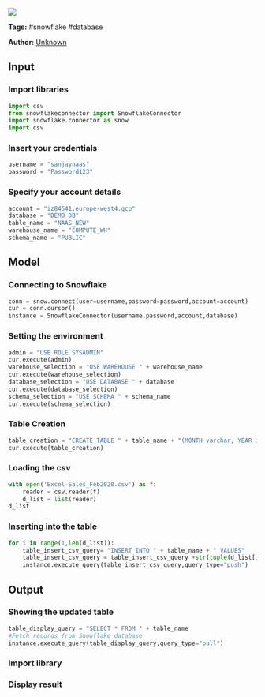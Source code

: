 <a href="https://app.naas.ai/user-redirect/naas/downloader?url=https://raw.githubusercontent.com/jupyter-naas/awesome-notebooks/master/Snowflake/Snowflake_Create_table_from_csv.ipynb" target="_parent"><img src="https://naasai-public.s3.eu-west-3.amazonaws.com/open_in_naas.svg"/></a>

**Tags:** #snowflake #database

**Author:** [Unknown](https://www.linkedin.com/company/naas-ai/)

## Input

### Import libraries


```python
import csv
from snowflakeconnector import SnowflakeConnector
import snowflake.connector as snow
import csv
```

### Insert your credentials


```python
username = "sanjaynaas"
password = "Password123"
```

### Specify your account details


```python
account = "iz84541.europe-west4.gcp"
database = "DEMO_DB"
table_name = "NAAS_NEW"
warehouse_name = "COMPUTE_WH"
schema_name = "PUBLIC"
```

## Model

### Connecting to Snowflake


```python
conn = snow.connect(user=username,password=password,account=account)
cur = conn.cursor()
instance = SnowflakeConnector(username,password,account,database)
```

### Setting the environment


```python
admin = "USE ROLE SYSADMIN"
cur.execute(admin)
warehouse_selection = "USE WAREHOUSE " + warehouse_name
cur.execute(warehouse_selection)
database_selection = "USE DATABASE " + database
cur.execute(database_selection)
schema_selection = "USE SCHEMA " + schema_name
cur.execute(schema_selection)
```

### Table Creation 


```python
table_creation = "CREATE TABLE " + table_name + "(MONTH varchar, YEAR int,ITEM varchar,AMOUNT int,CURRENCY varchar)"
cur.execute(table_creation)
```

### Loading the csv


```python
with open('Excel-Sales_Feb2020.csv') as f:
    reader = csv.reader(f)
    d_list = list(reader)
d_list
```

### Inserting into the table


```python
for i in range(1,len(d_list)):
    table_insert_csv_query= "INSERT INTO " + table_name + " VALUES"
    table_insert_csv_query = table_insert_csv_query +str(tuple(d_list[i]))
    instance.execute_query(table_insert_csv_query,query_type="push")
```

## Output

### Showing the updated table


```python
table_display_query = "SELECT * FROM " + table_name
#Fetch records from Snowflake database
instance.execute_query(table_display_query,query_type="pull")
```

### Import library

### Display result
